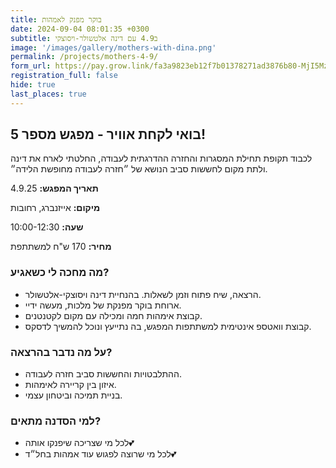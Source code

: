```yaml
---
title: בוקר מפנק לאמהות
date: 2024-09-04 08:01:35 +0300
subtitle: ב4.9 עם דינה אלטשולר-ויסוצקי
image: '/images/gallery/mothers-with-dina.png'
permalink: /projects/mothers-4-9/
form_url: https://pay.grow.link/fa3a9823eb12f7b01378271ad3876b80-MjI5Mzc1Ng
registration_full: false
hide: true
last_places: true
---
```


## בואי לקחת אוויר - מפגש מספר 5!

לכבוד תקופת תחילת המסגרות והחזרה ההדרגתית לעבודה, החלטתי לארח את דינה ולתת מקום לחששות סביב הנושא של ״חזרה לעבודה מחופשת הלידה״.

**תאריך המפגש:** 4.9.25 

**מיקום:** אייזנברג, רחובות  

**שעה:** 10:00-12:30 

**מחיר:** 170 ש"ח למשתתפת

### מה מחכה לי כשאגיע?

- הרצאה, שיח פתוח וזמן לשאלות. בהנחיית דינה ויסוצקי-אלטשולר.
- ארוחת בוקר מפנקת של מלכות, מעשה ידיי.
- קבוצת אימהות חמה ומכילה עם מקום לקטנטנים.
- קבוצת וואטספ אינטימית למשתתפות המפגש, בה נתייעץ ונוכל להמשיך לדסקס.

### על מה נדבר בהרצאה?

- ההתלבטויות והחששות סביב חזרה לעבודה.
- איזון בין קריירה לאימהות.
- בניית תמיכה וביטחון עצמי.

### למי הסדנה מתאים?

- לכל מי שצריכה שיפנקו אותה💕
- לכל מי שרוצה לפגוש עוד אמהות בחל״ד💕



